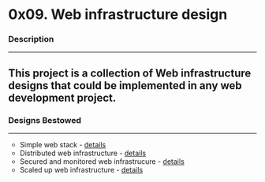 <h1>0x09. Web infrastructure design</h1>


<h3>Description</h3> <hr>


<h2>This project is a collection of Web infrastructure designs that could be implemented in any web development project.</h2>


<h3>Designs Bestowed</h3> <hr>


<ul list style type= circle> 
<li> Simple web stack - <a href="https://miro.com/app/board/uXjVMZ32VH8=/?share_link_id=438365459774"> details </a> </li>

  <li> Distributed web infrastructure - <a href="https://miro.com/app/board/uXjVMXAQurg=/?share_link_id=900253356666"> details </a> </li>

  <li> Secured and monitored web infrastrucure - <a href="https://miro.com/app/board/uXjVMXKjgdM=/?share_link_id=648689012685"> details </a> </li>

  <li> Scaled up web infrastructure - <a href="https://miro.com/app/board/uXjVMXJr2Xo=/?share_link_id=897797404635"> details </a> </li>
</ul>
